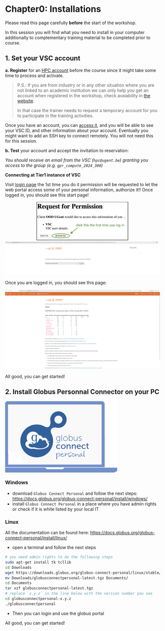 <!--

author:   Benjamin Pavie Bruna Piereck Tatiana Woller
email:    trainingandconferences@vib.be
version:  1.0.0
language: en
narrator: UK English Female

icon:     https://vib.be/sites/vib.sites.vib.be/files/logo_VIB_noTagline.svg

comment:  This document shall provide an entire compendium and course on the
          development of Open-courSes with [LiaScript](https://LiaScript.github.io).
          As the language and the systems grows, also this document will be updated.
          Feel free to fork or copy it, translations are very welcome...

script:   https://cdn.jsdelivr.net/chartist.js/latest/chartist.min.js
          https://felixhao28.github.io/JSCPP/dist/JSCPP.es5.min.js

link:     https://cdn.jsdelivr.net/chartist.js/latest/chartist.min.css
link:     https://cdnjs.cloudflare.com/ajax/libs/animate.css/4.1.1/animate.min.css
link:     https://raw.githubusercontent.com/vibbits/material-liascript/master/img/org.css
link:     https://cdnjs.cloudflare.com/ajax/libs/font-awesome/5.11.2/css/all.min.css
link:     https://fonts.googleapis.com/css2?family=Saira+Condensed:wght@300&display=swap
link:     https://fonts.googleapis.com/css2?family=Open+Sans&display=swap
link:     https://raw.githubusercontent.com/vibbits/material-liascript/master/vib-styles.css

tutor: TCP
edition: 1st 

-->

# Chapter0: Installations

Please read this page carefully **before** the start of the workshop.

In this session you will find what you need to install in your computer additionally to complementary training material to be completed prior to course.

## 1. Set your VSC account

**a. Register** for an [HPC account](https://docs.vscentrum.be/access/vsc_account.html) before the course since it might take some time to process and activate. 

>
> P.S.: If you are from industry or in any other situation where you are not linked to an academic institution we can only help you get an account when registered in the workshop, check avaiability in [the website](https://www.vibtrainingandconferences.be/#/).
>
> In that case the trainer needs to request a temporary account for you to participate in the training activities.
>

Once you have an account, you can [access it](https://account.vscentrum.be/), and you will be able to see your VSC ID, and other information about your account. Eventually you might want to add an SSH key to connect remotely. You will not need this for this session.

**b. Test** your account and accept the invitation to reservation:

*You should receive an email from the VSC (`hpc@ugent.be`) granting you access to the group (e.g. `gpr_compute_2024_300`)*

**Connecting at Tier1 instance of VSC**

Visit [login page](https://auth.vscentrum.be/auth/login)  the 1st time you do it permission will be requested to let the web portal access some of your personal information, authorize it!!  Once logged in, you should see this start page!

<center><img src="../images/permission_VSC.png" width="300"/></center>
<center><img src="../images/select_your_org.png" width="900"/></center>

Once you are logged in, you should see this page:

<center><img src="../images/tier1.png" width="900"/></center>

All good, you can get started!

## 2. Install Globus Personnal Connector on your PC

<img src="https://github.com/vib-bic-training/HPC_bioimage_analysis/blob/main/images/globus.png" align="center"/>

### Windows

- download `Globus Connect Personal` and follow the next steps: https://docs.globus.org/globus-connect-personal/install/windows/
- install `Globus Connect Personal` in a place where you have admin rights or check if it is white listed by your local IT
### Linux

All the documentation can be found here: https://docs.globus.org/globus-connect-personal/install/linux/

- open a terminal and follow the next steps
```bash
# you need admin rights to do the following steps
sudo apt-get install tk tcllib
cd Downloads
wget https://downloads.globus.org/globus-connect-personal/linux/stable/globusconnectpersonal-latest.tgz
mv Downloads/globusconnectpersonal-latest.tgz Documents/
cd Documents
tar xzf globusconnectpersonal-latest.tgz
# replace `x.y.z` in the line below with the version number you see
cd globusconnectpersonal-x.y.z
./globusconnectpersonal
```
- Then you can login and use the globus portal

All good, you can get started!







